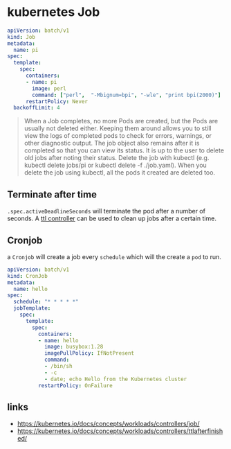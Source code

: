 # kubernetes Job

```yaml
apiVersion: batch/v1
kind: Job
metadata:
  name: pi
spec:
  template:
    spec:
      containers:
      - name: pi
        image: perl
        command: ["perl",  "-Mbignum=bpi", "-wle", "print bpi(2000)"]
      restartPolicy: Never
  backoffLimit: 4
```

> When a Job completes, no more Pods are created, but the Pods are usually not deleted either. Keeping them around allows you to still view the logs of completed pods to check for errors, warnings, or other diagnostic output. The job object also remains after it is completed so that you can view its status. It is up to the user to delete old jobs after noting their status. Delete the job with kubectl (e.g. kubectl delete jobs/pi or kubectl delete -f ./job.yaml). When you delete the job using kubectl, all the pods it created are deleted too.

## Terminate after time
`.spec.activeDeadlineSeconds`  will terminate the pod after a number of seconds. A [ttl controller](https://kubernetes.io/docs/concepts/workloads/controllers/ttlafterfinished/) can be used to clean up jobs after a certain time.

## Cronjob

a `Cronjob` will create a job every `schedule` which will the create a `pod` to run.

```yaml
apiVersion: batch/v1
kind: CronJob
metadata:
  name: hello
spec:
  schedule: "* * * * *"
  jobTemplate:
    spec:
      template:
        spec:
          containers:
          - name: hello
            image: busybox:1.28
            imagePullPolicy: IfNotPresent
            command:
            - /bin/sh
            - -c
            - date; echo Hello from the Kubernetes cluster
          restartPolicy: OnFailure

```

## links
* https://kubernetes.io/docs/concepts/workloads/controllers/job/
* https://kubernetes.io/docs/concepts/workloads/controllers/ttlafterfinished/


